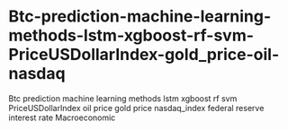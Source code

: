 # Btc-prediction-machine-learning-methods-lstm-xgboost-rf-svm-PriceUSDollarIndex-gold_price-oil-nasdaq
Btc prediction machine learning methods lstm xgboost rf svm PriceUSDollarIndex oil price gold price nasdaq_index federal reserve interest rate Macroeconomic
